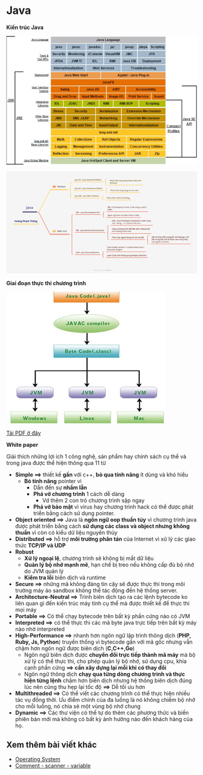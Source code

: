 # Java

**Kiến trúc Java**

![java platform](/assets/day3-architecture.jpg)

![java](/assets/day3-java.png)

**Giai đoạn thực thi chương trình**

![architecture](/assets/day3-jvm.jpg)

[Tải PDF ở đây](/pdf/java.pdf)

**White paper**

Giải thích những lợi ích 1 công nghệ, sản phẩm hay chính sách cụ thể và trong java được thể hiện thông qua 11 từ 

- **Simple ==>** thiết kế **gần** với c++, **bỏ qua tính năng** ít dùng và khó hiểu 
    - **Bỏ tính năng** pointer vì
        - Dẫn đến sự **nhầm lẫn**
        - **Phá vỡ chương trình** 1 cách dễ dàng
            - Vd thêm 2 con trỏ chương trình sập ngay
        - **Phá vỡ bảo mật** vì virus hay chương trình hack có thể được phát triển bằng cách sử dụng pointer.
- **Object oriented ==>** Java là **ngôn ngữ oop thuần túy** vì chương trình java được phát triển bằng cách **sử dụng các class và object nhưng không thuần** vì còn có kiểu dữ liệu nguyên thủy
- **Distributed ==>** hỗ trợ **môi trường phân tán** của Internet vì xử lý các giao thức **TCP/IP và UDP**
- **Robust**
    - **Xử lý ngoại lệ**, chương trinh sẽ không bị mất dữ liệu
    - **Quản lý bộ nhớ mạnh mẽ**, hạn chế bị treo nếu không cấp đủ bộ nhớ do JVM quản lý 
    - **Kiểm tra lỗi** biên dịch và runtime
- **Secure ==>** những mã không đáng tin cậy sẽ được thực thi trong môi trường máy ảo sandbox không thể tác động đến hệ thống server.   
- **Architecture-Neutral ==>** Trình biên dịch tạo ra các lệnh bytecode ko liên quan gì đến kiến trúc máy tính cụ thể mà được thiết kế để thực thi mọi máy
- **Portable ==>** Có thể chạy bytecode trên bất kỳ phần cứng nào có JVM
- **Interpreted ==>** có thể thực thi các mã byte java trực tiếp trên bất kỳ máy nào nhờ interpreted
- **High-Performance ==>** nhanh hơn ngôn ngữ lập trình thông dịch (**PHP, Ruby, Js, Python**) truyền thống vì bytecode gần với mã gốc nhưng vẫn chậm hơn ngôn ngữ được biên dịch (**C,C++,Go**)
    - Ngôn ngữ biên dịch được **chuyển đổi trực tiếp thành mã máy** mà bộ xử lý có thể thực thi, cho phép quản lý bộ nhớ, sử dụng cpu, khía cạnh phần cứng **==> cần xây dựng lại mỗi khi có thay đổi**
    - Ngôn ngữ thông dịch **chạy qua từng dòng chương trình và thực hiện từng lệnh** chậm hơn biên dịch nhưng hệ thống biên dịch đúng lúc nên cũng thu hẹp lại tốc độ **==>** Dễ tối ưu hơn
- **Multithreaded ==>** Có thể viết các chương trình có thể thực hiện nhiều tác vụ đồng thời. Ưu điểm chính của đa luồng là nó không chiếm bộ nhớ cho mỗi luồng, nó chia sẻ một vùng bộ nhớ chung
- **Dynamic ==>** Các thư viện có thể tự do thêm các phương thức và biến phiên bản mới mà không có bất kỳ ảnh hưởng nào đến khách hàng của họ.

## Xem thêm bài viết khác

- [Operating System](day002.md)
- [Comment - scanner - variable](day004.md)
